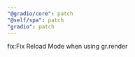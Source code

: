 ```yaml
---
"@gradio/core": patch
"@self/spa": patch
"gradio": patch
---
```


fix:Fix Reload Mode when using gr.render
